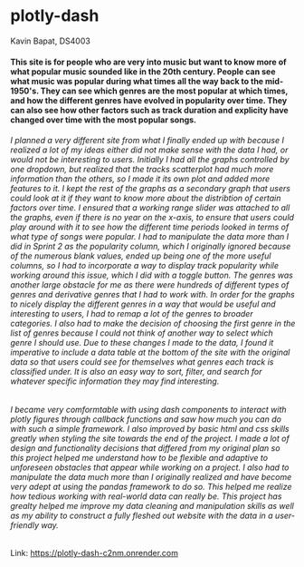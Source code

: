 # plotly-dash
Kavin Bapat, DS4003

#### This site is for people who are very into music but want to know more of what popular music sounded like in the 20th century. People can see what music was popular during what times all the way back to the mid-1950's. They can see which genres are the most popular at which times, and how the different genres have evolved in popularity over time. They can also see how other factors such as track duration and explicity have changed over time with the most popular songs.

###### I planned a very different site from what I finally ended up with because I realized a lot of my ideas either did not make sense with the data I had, or would not be interesting to users. Initially I had all the graphs controlled by one dropdown, but realized that the tracks scatterplot had much more information than the others, so I made it its own plot and added more features to it. I kept the rest of the graphs as a secondary graph that users could look at it if they want to know more about the distribtion of certain factors over time. I ensured that a working range slider was attached to all the graphs, even if there is no year on the x-axis, to ensure that users could play around with it to see how the different time periods looked in terms of what type of songs were popular. I had to manipulate the data more than I did in Sprint 2 as the popularity column, which I originally ignored because of the numerous blank values, ended up being one of the more useful columns, so I had to incorporate a way to display track popularity while working around this issue, which I did with a toggle button. The genres was another large obstacle for me as there were hundreds of different types of genres and derivative genres that I had to work with. In order for the graphs to nicely display the different genres in a way that would be useful and interesting to users, I had to remap a lot of the genres to broader categories. I also had to make the decision of choosing the first genre in the list of genres because I could not think of another way to select which genre I should use. Due to these changes I made to the data, I found it imperative to include a data table at the bottom of the site with the original data so that users could see for themselves what genres each track is classified under. It is also an easy way to sort, filter, and search for whatever specific information they may find interesting.

###### I became very comformtable with using dash components to interact with plotly figures through callback functions and saw how much you can do with such a simple framework. I also improved by basic html and css skills greatly when styling the site towards the end of the project. I made a lot of design and functionality decisions that differed from my original plan so this project helped me understand how to be flexible and adaptive to unforeseen obstacles that appear while working on a project. I also had to manipulate the data much more than I originally realized and have become very adept at using the pandas framework to do so. This helped me realize how tedious working with real-world data can really be. This project has grealty helped me improve my data cleaning and manipulation skills as well as my ability to construct a fully fleshed out website with the data in a user-friendly way.

Link: https://plotly-dash-c2nm.onrender.com
